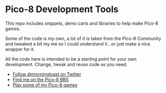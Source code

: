 # Pico-8 Development Tools
This repo includes snippets, demo carts and libraries to help make Pico-8 games.

Some of the code is my own, a lot of it is taken from the Pico-8 Community and
tweaked a bit my me so I could understand it...or just make a nice wrapper for it.

All the code here is intended to be a *starting point* for your own development.
Change, tweak and reuse code as you need.

* [Follow @morningtoast on Twitter](http://twitter.com/morningtoast)
* [Find me on the Pico-8 BBS](http://www.lexaloffle.com/pico-8.php)
* [Play some of my Pico-8 games](http://morningtoast.itch.io/)
